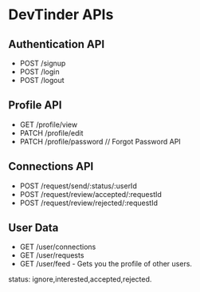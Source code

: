 # DevTinder APIs

## Authentication API
- POST /signup
- POST /login
- POST /logout

## Profile API
- GET /profile/view
- PATCH /profile/edit
- PATCH /profile/password // Forgot Password API


## Connections API
- POST /request/send/:status/:userId
- POST /request/review/accepted/:requestId
- POST /request/review/rejected/:requestId

## User Data
- GET /user/connections
- GET /user/requests
- GET /user/feed - Gets you the profile of other users.


status: ignore,interested,accepted,rejected.
